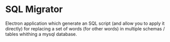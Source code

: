 # SQL Migrator
Electron application which generate an SQL script (and allow you to apply it directly) for replacing a set of words (for other words) in multiple schemas / tables whithing a mysql database.